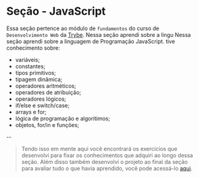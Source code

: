 # Seção - JavaScript

Essa seção pertence ao módulo de `fundamentos` do curso de `` Desenvolvimento Web`` da [Trybe](https://www.betrybe.com/). Nessa seção aprendi sobre a lingu Nessa seção aprendi sobre a linguagem de Programação JavaScript. tive conhecimento sobre: 
- variáveis;
- constantes;
- tipos primitivos;
- tipagem dinâmica;
- operadores aritméticos;
- operadores de atribuição; 
- operadores lógicos;
- if/else e switch/case;
- arrays e for;
- lógica de programação e algoritimos;
- objetos, for/in e funções;

--

>Tendo isso em mente aqui você encontrará os exercícios que desenvolvi para fixar os conhecimentos que adquiri ao longo dessa seção. Além disso também desenvolvi o projeto ao final da seção para avaliar tudo o que havia aprendido, você pode acessá-lo [aqui](https://github.com/SamuelR499/playground-functions).
